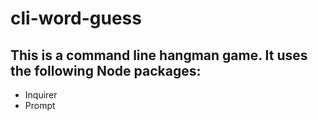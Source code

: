 # cli-word-guess

## This is a command line hangman game. It uses the following Node packages:
* Inquirer
* Prompt